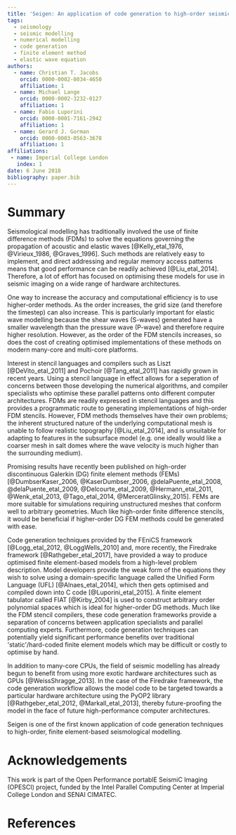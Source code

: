 ```yaml
---
title: 'Seigen: An application of code generation to high-order seismic modelling'
tags:
  - seismology
  - seismic modelling
  - numerical modelling
  - code generation
  - finite element method
  - elastic wave equation
authors:
  - name: Christian T. Jacobs
    orcid: 0000-0002-0034-4650
    affiliation: 1
  - name: Michael Lange
    orcid: 0000-0002-3232-0127
    affiliation: 1
  - name: Fabio Luporini
    orcid: 0000-0001-7161-2942
    affiliation: 1
  - name: Gerard J. Gorman
    orcid: 0000-0003-0563-3678
    affiliation: 1
affiliations:
 - name: Imperial College London
   index: 1
date: 6 June 2018
bibliography: paper.bib
---
```


# Summary

Seismological modelling has traditionally involved the use of finite difference methods (FDMs) to solve the equations governing the propagation of acoustic and elastic waves [@Kelly_etal_1976, @Virieux_1986, @Graves_1996]. Such methods are relatively easy to implement, and direct addressing and regular memory access patterns means that good performance can be readily achieved [@Liu_etal_2014]. Therefore, a lot of effort has focused on optimising these models for use in seismic imaging on a wide range of hardware architectures.

One way to increase the accuracy and computational efficiency is to use higher-order methods. As the order increases, the grid size (and therefore the timestep) can also increase. This is particularly important for elastic wave modelling because the shear waves (S-waves) generated have a smaller wavelength than the pressure wave (P-wave) and therefore require higher resolution. However, as the order of the FDM stencils increases, so does the cost of creating optimised implementations of these methods on modern many-core and multi-core platforms.

Interest in stencil languages and compilers such as Liszt [@DeVito_etal_2011] and Pochoir [@Tang_etal_2011] has rapidly grown in recent years. Using a stencil language in effect allows for a seperation of concerns between those developing the numerical algorithms, and compiler specialists who optimise these parallel patterns onto different computer architectures. FDMs are readily expressed in stencil languages and this provides a programmatic route to generating implementations of high-order FDM stencils. However, FDM methods themselves have their own problems; the inherent structured nature of the underlying computational mesh is unable to follow realistic topography [@Liu_etal_2014], and is unsuitable for adapting to features in the subsurface model (e.g. one ideally would like a coarser mesh in salt domes where the wave velocity is much higher than the surrounding medium).

Promising results have recently been published on high-order discontinuous Galerkin (DG) finite element methods (FEMs) [@DumbserKaser_2006, @KaserDumbser_2006, @delaPuente_etal_2008, @delaPuente_etal_2009, @Delcourte_etal_2009, @Hermann_etal_2011, @Wenk_etal_2013, @Tago_etal_2014, @MerceratGlinsky_2015]. FEMs are more suitable for simulations requiring unstructured meshes that conform well to arbitrary geometries. Much like high-order finite difference stencils, it would be beneficial if higher-order DG FEM methods could be generated with ease.

Code generation techniques provided by the FEniCS framework [@Logg_etal_2012, @LoggWells_2010] and, more recently, the Firedrake framework [@Rathgeber_etal_2017], have provided a way to produce optimised finite element-based models from a high-level problem description. Model developers provide the weak form of the equations they wish to solve using a domain-specific language called the Unified Form Language (UFL) [@Alnaes_etal_2014], which then gets optimised and compiled down into C code [@Luporini_etal_2015]. A finite element tabulator called FIAT [@Kirby_2004] is used to construct arbitrary order polynomial spaces which is ideal for higher-order DG methods. Much like the FDM stencil compilers, these code generation frameworks provide a separation of concerns between application specialists and parallel computing experts. Furthermore, code generation techniques can potentially yield significant performance benefits over traditional 'static'/hard-coded finite element models which may be difficult or costly to optimise by hand.

In addition to many-core CPUs, the field of seismic modelling has already begun to benefit from using more exotic hardware architectures such as GPUs [@WeissShragge_2013]. In the case of the Firedrake framework, the code generation workflow allows the model code to be targeted towards a particular hardware architecture using the PyOP2 library [@Rathgeber_etal_2012, @Markall_etal_2013], thereby future-proofing the model in the face of future high-performance computer architectures.

Seigen is one of the first known application of code generation techniques to high-order, finite element-based seismological modelling.

# Acknowledgements

This work is part of the Open Performance portablE SeismiC Imaging (OPESCI) project, funded by the Intel Parallel Computing Center at Imperial College London and SENAI CIMATEC.

# References

